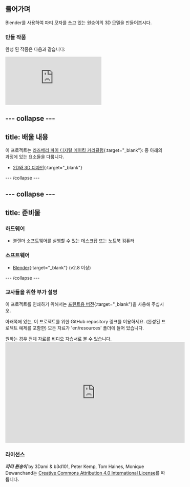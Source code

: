 ## 들어가며

Blender를 사용하여 파티 모자를 쓰고 있는 원숭이의 3D 모델을 만들어봅시다.

### 만들 작품

완성 된 작품은 다음과 같습니다:

<div class="responsive-embed responsive-embed--video">
  <iframe class="responsive-embed__iframe" src="https://sketchfab.com/models/11edaf9b8d1b4d62b5b30b28a292df71/embed" frameborder="0" allowvr allowfullscreen mozallowfullscreen="true" webkitallowfullscreen="true"></iframe>
</div>

## \--- collapse \---

## title: 배울 내용

이 프로젝트는 [라즈베리 파이 디지털 메이킹 커리큘럼](http://rpf.io/curriculum){:target="_blank"}: 중 아래의 과정에 있는 요소들을 다룹니다.

+ [2D와 3D 디자인](https://curriculum.raspberrypi.org/design/creator/){:target="_blank"}

\--- /collapse \---

## \--- collapse \---

## title: 준비물

### 하드웨어

+ 블렌더 소프트웨어를 실행할 수 있는 데스크탑 또는 노트북 컴퓨터

### 소프트웨어

+ [Blender](https://www.blender.org/download/){:target="_blank"} (v2.8 이상)

\--- /collapse \---

### 교사들을 위한 부가 설명

이 프로젝트를 인쇄하기 위해서는 [프린트용 버전](https://projects.raspberrypi.org/en/projects/blender-party-monkey/print){:target="_blank"}을 사용해 주십시오.

아래쪽에 있는, 이 프로젝트를 위한 GitHub repository 링크를 이용하세요. (완성된 프로젝트 예제를 포함한) 모든 자료가 'en/resources' 폴더에 들어 있습니다.

원하는 경우 전체 자료를 비디오 자습서로 볼 수 있습니다. <iframe width="560" height="315" src="https://www.youtube.com/embed/93ux_JliBew" frameborder="0" allowfullscreen></iframe> 

### 라이선스

***파티 원숭이*** by 3Dami & b3d101, Peter Kemp, Tom Haines, Monique Dewanchand는 [Creative Commons Attribution 4.0 International License](http://creativecommons.org/licenses/by-sa/4.0/)를 따릅니다.
